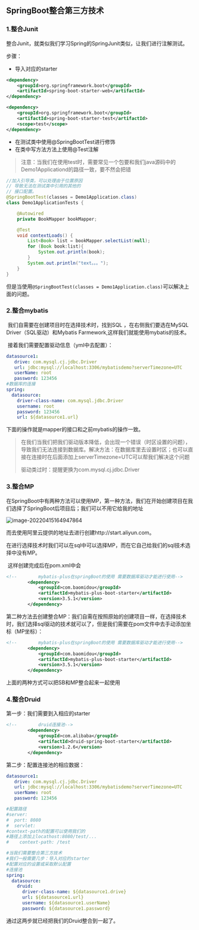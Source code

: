 ## SpringBoot整合第三方技术

### 1.整合Junit

​	整合Junit，就类似我们学习Spring的SpringJunit类似，让我们进行注解测试。

步骤：

- 导入对应的starter

```xml
<dependency>
    <groupId>org.springframework.boot</groupId>
    <artifactId>spring-boot-starter-web</artifactId>
</dependency>

<dependency>
    <groupId>org.springframework.boot</groupId>
    <artifactId>spring-boot-starter-test</artifactId>
    <scope>test</scope>
</dependency>
```

- 在测试类中使用@SpringBootTest进行修饰
- 在类中写方法方法上使用@Test注解

> 注意：当我们在使用test时，需要常见一个包要和我们java源码中的Demo1Applicationd的路径一致，要不然会把错

```java
//加入引导类，可以处理由于位置原因
// 导致无法在测试类中引用的其他的
// 接口配置。
@SpringBootTest(classes = Demo1Application.class)
class Demo1ApplicationTests {

    @Autowired
    private BookMapper bookMapper;

    @Test
    void contextLoads() {
        List<Book> list = bookMapper.selectList(null);
        for (Book book:list){
            System.out.println(book);
        }
        System.out.println("text。。。");
    }
}
```

但是当使用`@SpringBootTest(classes = Demo1Application.class)`可以解决上面的问题。

### 2.整合mybatis

​	我们自需要在创建项目时在选择技术时，找到SQL ，在右侧我们要选在MySQL Driver（SQL驱动）和Mybatis Farmework,这样我们就能使用mybatis的技术。

​	接着我们需要配置驱动信息（yml中去配置）：

```yml
datasource1:
   drive: com.mysql.cj.jdbc.Driver
   url: jdbc:mysql://localhost:3306/mybatisdemo?serverTimezone=UTC
   userName: root
   password: 123456
#数据库的连接
spring:
  datasource:
    driver-class-name: com.mysql.jdbc.Driver
    username: root
    password: 123456
    url: ${datasource1.url}
```

下面的操作就是mapper的接口和之前mybatis的操作一致。

> 在我们当我们把我们驱动版本降低，会出现一个错误（时区设置的问题），导致我们无法连接到数据库。解决方法：在数据库里去设置时区；也可以直接在连接时在后面添加上serverTimezone=UTC可以帮我们解决这个问题 
>
> 驱动类过时：提醒更换为com.mysql.cj.jdbc.Driver

### 3.整合MP

​	在SpringBoot中有两种方法可以使用MP，第一种方法，我们在开始创建项目在我们选择了SpringBoot后项目后；我们可以不用它给我的地址

![image-20220415164947864](https://qinfeng-typora-img.oss-cn-chengdu.aliyuncs.com/img/202204151649913.png)

而去使用阿里云提供的地址去进行创建http://start.aliyun.com。

在进行选择技术时我们可以在sql中可以选择MP，而在它自己给我们的sql技术选择中没有MP。

​	这样创建完成后在pom.xml中会

```xml
<!--        mybatis-plus在springBoot的使用 需要数据库驱动才能进行使用-->
        <dependency>
            <groupId>com.baomidou</groupId>
            <artifactId>mybatis-plus-boot-starter</artifactId>
            <version>3.5.1</version>
        </dependency>
```

​	第二种方法去创建整合MP：我们自需在按照原始的创建项目一样，在选择技术时，我们选择sql驱动的技术就可以了，但是我们需要在pom文件中去手动添加坐标（MP坐标）：

```xml
<!--        mybatis-plus在springBoot的使用 需要数据库驱动才能进行使用-->
        <dependency>
            <groupId>com.baomidou</groupId>
            <artifactId>mybatis-plus-boot-starter</artifactId>
            <version>3.5.1</version>
        </dependency>
```

上面的两种方式可以把SB和MP整合起来一起使用

### 4.整合Druid

第一步：我们需要到入相应的starter

```xml
<!--        druid连接池-->
        <dependency>
            <groupId>com.alibaba</groupId>
            <artifactId>druid-spring-boot-starter</artifactId>
            <version>1.2.6</version>
        </dependency>
```

第二步：配置连接池的相应数据：

```yml
datasource1:
   drive: com.mysql.cj.jdbc.Driver
   url: jdbc:mysql://localhost:3306/mybatisdemo?serverTimezone=UTC
   userName: root
   password: 123456

#配置路径
#server:
#  port: 8080
#  servlet:
#context-path的配置可以使用我们的
#路径上添加上locathost:8080/test/...
#    context-path: /test

#当我们需要整合第三方技术
#我们一般需要几步：导入对应的starter
#配置对应的设置或采取默认配置
#连接池
spring:
  datasource:
    druid:
      driver-class-name: ${datasource1.drive}
      url: ${datasource1.url}
      username: ${datasource1.userName}
      password: ${datasource1.password}
```

通过这两步就已经把我们的Druid整合到一起了。

